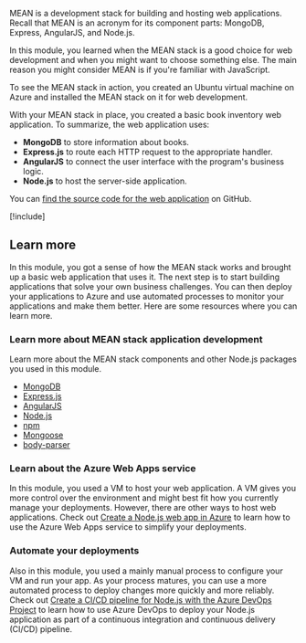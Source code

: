 MEAN is a development stack for building and hosting web applications. Recall that MEAN is an acronym for its component parts: MongoDB, Express, AngularJS, and Node.js.

In this module, you learned when the MEAN stack is a good choice for web development and when you might want to choose something else. The main reason you might consider MEAN is if you're familiar with JavaScript.

To see the MEAN stack in action, you created an Ubuntu virtual machine on Azure and installed the MEAN stack on it for web development.

With your MEAN stack in place, you created a basic book inventory web application. To summarize, the web application uses:

* **MongoDB** to store information about books.
* **Express.js** to route each HTTP request to the appropriate handler.
* **AngularJS** to connect the user interface with the program's business logic.
* **Node.js** to host the server-side application.

You can [find the source code for the web application](https://github.com/MicrosoftDocs/mslearn-build-a-web-app-with-mean-on-a-linux-vm?azure-portal=true) on GitHub.

[!include[](../../../includes/azure-sandbox-cleanup.md)]

## Learn more

In this module, you got a sense of how the MEAN stack works and brought up a basic web application that uses it. The next step is to start building applications that solve your own business challenges. You can then deploy your applications to Azure and use automated processes to monitor your applications and make them better. Here are some resources where you can learn more.

### Learn more about MEAN stack application development

Learn more about the MEAN stack components and other Node.js packages you used in this module.

* [MongoDB](https://www.mongodb.com?azure-portal=true)
* [Express.js](https://expressjs.com?azure-portal=true)
* [AngularJS](https://angularjs.org?azure-portal=true)
* [Node.js](https://nodejs.org?azure-portal=true)
* [npm](https://www.npmjs.com?azure-portal=true)
* [Mongoose](https://www.npmjs.com/package/mongoose?azure-portal=true)
* [body-parser](https://www.npmjs.com/package/body-parser?azure-portal=true)

### Learn about the Azure Web Apps service

In this module, you used a VM to host your web application. A VM gives you more control over the environment and might best fit how you currently manage your deployments. However, there are other ways to host web applications. Check out [Create a Node.js web app in Azure](/azure/app-service/app-service-web-get-started-nodejs?azure-portal=true) to learn how to use the Azure Web Apps service to simplify your deployments.

### Automate your deployments

Also in this module, you used a mainly manual process to configure your VM and run your app. As your process matures, you can use a more automated process to deploy changes more quickly and more reliably. Check out [Create a CI/CD pipeline for Node.js with the Azure DevOps Project](/azure/devops-project/azure-devops-project-nodejs?azure-portal=true) to learn how to use Azure DevOps to deploy your Node.js application as part of a continuous integration and continuous delivery (CI/CD) pipeline.
